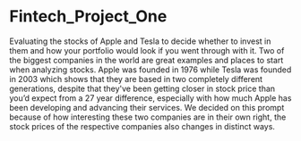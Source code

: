 # Fintech_Project_One
Evaluating the stocks of Apple and Tesla to decide whether to invest in them and how your portfolio would look if you went through with it. Two of the biggest companies in the world are great examples and places to start when analyzing stocks. Apple was founded in 1976 while Tesla was founded in 2003 which shows that they are based in two completely different generations, despite that they've been getting closer in stock price than you’d expect from a 27 year difference, especially with how much Apple has been developing and advancing their services. We decided on this prompt because of how interesting these two companies are in their own right, the stock prices of the respective companies also changes in distinct ways.
